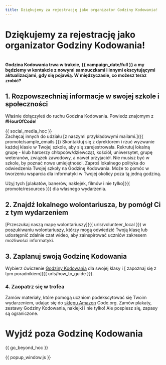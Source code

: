 ```yaml
---
title: Dziękujemy za rejestrację jako organizator Godziny Kodowania!
---
```


# Dziękujemy za rejestrację jako organizator Godziny Kodowania!

<br /> **Godzina Kodowania trwa w trakcie, {{ campaign_date/full }} a my będziemy w kontakcie z nowymi samouczkami i innymi ekscytującymi aktualizacjami, gdy się pojawią. W międzyczasie, co możesz teraz zrobić?**

## 1. Rozpowszechniaj informacje w swojej szkole i społeczności

Właśnie dołączyłeś do ruchu Godzina Kodowania. Powiedz znajomym z **#HourOfCode**!

{{ social_media_hoc }} <br /> Zachęcaj innych do udziału [z naszymi przykładowymi mailami.]({{ promote/sample_emails }}) Skontaktuj się z dyrektorem i rzuć wyzwanie każdej klasie w Twojej szkole, aby się zarejestrowała. Rekrutuj lokalną grupę - klub harcerzy chłopców/dziewcząt, kościół, uniwersytet, grupę weteranów, związek zawodowy, a nawet przyjaciół. Nie musisz być w szkole, by poznać nowe umiejętności. Zaproś lokalnego polityka do odwiedzenia Twojej szkoły na Godzinę Kodowania. Może to pomóc w tworzeniu wsparcia dla informatyki w Twojej okolicy poza tą jedną godziną.

Użyj tych [plakatów, banerów, naklejek, filmów i nie tylko]({{ promote/resources }}) dla własnego wydarzenia.

## 2. Znajdź lokalnego wolontariusza, by pomógł Ci z tym wydarzeniem

[Przeszukaj naszą mapę wolontariuszy]({{ urls/volunteer_local }}) w poszukiwaniu wolontariuszy, którzy mogą odwiedzić Twoją klasę lub udostępnić zdalnie czat wideo, aby zainspirować uczniów zakresem możliwości informatyki.

## 3. Zaplanuj swoją Godzinę Kodowania

Wybierz ćwiczenie [Godziny Kodowania](https://hourofcode.com/learn) dla swojej klasy i [ zapoznaj się z tym poradnikiem]({{ urls/how_to_guide }}).

### 4. Zaopatrz się w trofea

Zamów materiały, które pomogą uczniom podekscytować się Twoim wydarzeniem, udając się do [sklepu Amazon](https://www.amazon.com/stores/page/8557B2A6-EBF2-4C9F-95C5-C3256FBA0220) Code.org. Zamów plakaty, zestawy Godziny Kodowania, naklejki i nie tylko! Ale pospiesz się, zapasy są ograniczone.

# Wyjdź poza Godzinę Kodowania

{{ go_beyond_hoc }}

{{ popup_window.js }}